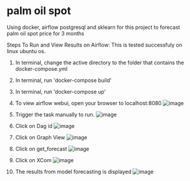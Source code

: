 # palm oil spot
Using docker, airflow postgresql and sklearn for this project to forecast palm oil spot price for 3 months 

Steps To Run and View Results on Airflow:
This is tested successfuly on linux ubuntu os.
1. In terminal, change the active directory to the folder that contains the docker-compose.yml

2. In terminal, run 'docker-compose build'

3. In terminal, run 'docker-compose up'

4. To view airflow webui, open your browser to localhost:8080
![image](https://user-images.githubusercontent.com/36352341/80977932-ff046b00-8e57-11ea-9b7e-a41c00e6688a.png)

5. Trigger the task manually to run.
![image](https://user-images.githubusercontent.com/36352341/80977795-cf556300-8e57-11ea-9cc6-8f125f6018fa.png)

6. Click on Dag id
![image](https://user-images.githubusercontent.com/36352341/80978790-1b54d780-8e59-11ea-8b1d-0e0173caf7b9.png)

7. Click on Graph View
![image](https://user-images.githubusercontent.com/36352341/80978867-358eb580-8e59-11ea-8791-c24732cbde87.png)

8. Click on get_forecast
![image](https://user-images.githubusercontent.com/36352341/80978952-4f2ffd00-8e59-11ea-9afa-c8c5aeb806dc.png)

9. Click on XCom
![image](https://user-images.githubusercontent.com/36352341/80979018-640c9080-8e59-11ea-8aed-3e9a8d732dc8.png)

10. The results from model forecasting is displayed
![image](https://user-images.githubusercontent.com/36352341/80979098-7f779b80-8e59-11ea-8587-042881b3babb.png)

